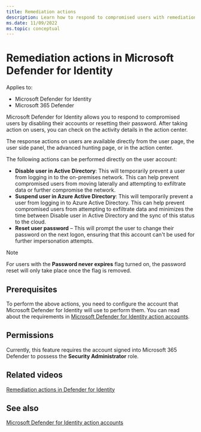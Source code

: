 ```yaml
---
title: Remediation actions
description: Learn how to respond to compromised users with remediation actions in Microsoft Defender for Identity
ms.date: 11/09/2022
ms.topic: conceptual
---
```


# Remediation actions in Microsoft Defender for Identity

Applies to:

- Microsoft Defender for Identity
- Microsoft 365 Defender

Microsoft Defender for Identity allows you to respond to compromised users by disabling their accounts or resetting their password. After taking action on users, you can check on the activity details in the action center.

The response actions on users are available directly from the user page, the user side panel, the advanced hunting page, or in the action center.

The following actions can be performed directly on the user account:

- **Disable user in Active Directory**: This will temporarily prevent a user from logging in to the on-premises network. This can help prevent compromised users from moving laterally and attempting to exfiltrate data or further compromise the network.
- **Suspend user in Azure Active Directory**: This will temporarily prevent a user from logging in to Azure Active Directory. This can help prevent compromised users from attempting to exfiltrate data and minimizes the time between Disable user in Active Directory and the sync of this status to the cloud.
- **Reset user password** – This will prompt the user to change their password on the next logon, ensuring that this account can't be used for further impersonation attempts.

> [!NOTE]
> For users with the **Password never expires** flag turned on, the password reset will only take place once the flag is removed.

## Prerequisites

To perform the above actions, you need to configure the account that Microsoft Defender for Identity will use to perform them. You can read about the requirements in [Microsoft Defender for Identity action accounts](manage-action-accounts.md).

## Permissions

Currently, this feature requires the account signed into Microsoft 365 Defender to possess the **Security Administrator** role.

## Related videos

[Remediation actions in Defender for Identity](https://www.microsoft.com/videoplayer/embed/RE4U7Pe)

## See also

[Microsoft Defender for Identity action accounts](manage-action-accounts.md)
